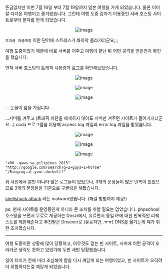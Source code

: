 뜬금없지만 이번 7월 16일 부터 7월 19일까지 일본 여행을 가게 되었습니다. 물론 이미 잘 다녀온 여행이고 즐거웠습니다.
그런데 여행 도중 갑자기 이용중인 서버 호스팅 사이트로부터 문자를 받게 되었습니다.

<figure style="text-align: center;">
    <img src="https://jicjjang.github.io/blog/image/etc/malware/message.png" alt="image" />
</figure>

`초과금 과금예정` 이란 단어에 스트레스가 쫘아악 올라가더군요;;;  

여행 도중이었기 때문에 바로 서버를 꺼주고 여행이 끝난 뒤 어떤 공격을 받은건지 확인을 했습니다.

먼저 서버 호스팅의 트래픽 사용량과 로그를 확인해보았습니다.

<figure style="text-align: center;">
    <img src="https://jicjjang.github.io/blog/image/etc/malware/traffic1.png" alt="image" />
</figure>

<figure style="text-align: center;">
    <img src="https://jicjjang.github.io/blog/image/etc/malware/traffic2.png" alt="image" />
</figure>

<figure style="text-align: center;">
    <img src="https://jicjjang.github.io/blog/image/etc/malware/traffic3.png" alt="image" />
</figure>

... 눈물이 앞을 가립니다...

...서버를 켜주고 (트래픽 차단을 해제하지 않아도 서버만 켜주면 사이트가 들어가지더군요...) coda 프로그램을 이용해 access.log 파일과 error.log 파일을 받았습니다.

<figure style="text-align: center;">
    <img src="https://jicjjang.github.io/blog/image/etc/malware/log1.png" alt="image" />
</figure>

<figure style="text-align: center;">
    <img src="https://jicjjang.github.io/blog/image/etc/malware/log2.png" alt="image" />
</figure>

<figure style="text-align: center;">
    <img src="https://jicjjang.github.io/blog/image/etc/malware/log3.png" alt="image" />
</figure>

~~~
"x00_-gawa.sa.pilipinas.2015"
"http://google.com/search?q=2+guys+1+horse"
"/Ringing.at.your.dorbell!"
~~~

위 사진에서 뿐만 아니라 많은 로그들이 있었으나, 3개의 문장들이 많은 반복이 있었으므로 3개의 문장들을 기준으로 구글링을 해봤습니다.

[shellshock attack](http://www.skepticism.us/2015/05/13/) 라는 malware였습니다. (해결 방법까지 제공!)

ps. 현재 사이트를 운영중인게 아니라 큰 조치를 취할 필요는 없었습니다.
phpschool 호스팅을 쓰면서 무료로 제공하는 Dnszi에서, 유료면서 동일 IP에 대한 반복적인 리퀘스트를 제한해준다고 추천받은 Dnsever로 (유료지만..ㅠㅠ)
DNS를 옮기는게 제가 취한 조치였습니다.

---

여행 도중이란 상황에 많이 당황하고, 아무것도 없는 빈 사이트, 서버에 이런 공격이 오리라곤 생각도 못하고 있었기에 두번 세번 당황했습니다.  

일이 터지기 전에 미리 조심해야 함을 다시 깨닫게 되는 여행이었고, 빈 사이트가 오히려 더 위험하다는걸 깨닫게 되었습니다.
